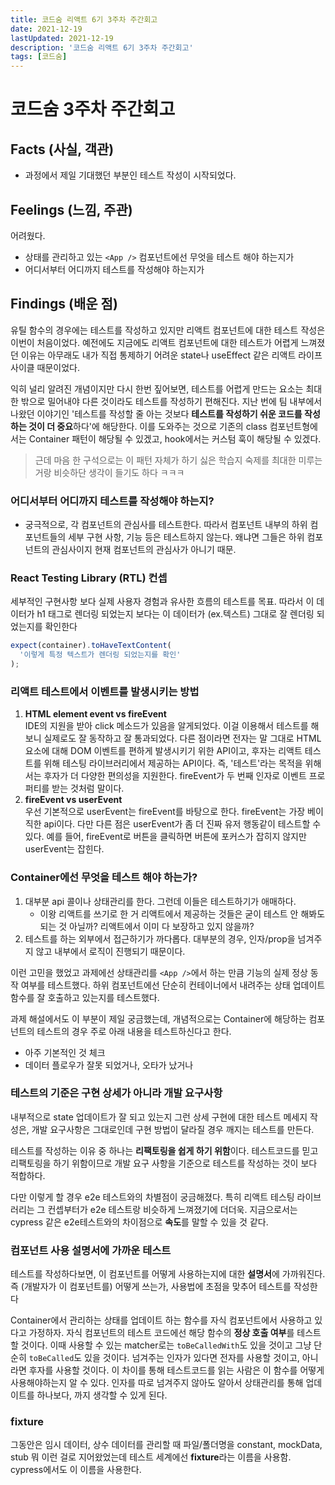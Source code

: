 ```yaml
---
title: 코드숨 리액트 6기 3주차 주간회고
date: 2021-12-19
lastUpdated: 2021-12-19
description: '코드숨 리액트 6기 3주차 주간회고'
tags: [코드숨]
---
```


# 코드숨 3주차 주간회고

## Facts (사실, 객관)

- 과정에서 제일 기대했던 부분인 테스트 작성이 시작되었다.

## Feelings (느낌, 주관)

어려웠다.

- 상태를 관리하고 있는 `<App />` 컴포넌트에선 무엇을 테스트 해야 하는지가
- 어디서부터 어디까지 테스트를 작성해야 하는지가

## Findings (배운 점)

유틸 함수의 경우에는 테스트를 작성하고 있지만 리액트 컴포넌트에 대한 테스트 작성은 이번이 처음이었다. 예전에도 지금에도 리액트 컴포넌트에 대한 테스트가 어렵게 느껴졌던 이유는 아무래도 내가 직접 통제하기 어려운 state나 useEffect 같은 리액트 라이프 사이클 때문이었다.

익히 널리 알려진 개념이지만 다시 한번 짚어보면, 테스트를 어렵게 만드는 요소는 최대한 밖으로 밀어내야 다른 것이라도 테스트를 작성하기 편해진다. 지난 번에 팀 내부에서 나왔던 이야기인 '테스트를 작성할 줄 아는 것보다 **테스트를 작성하기 쉬운 코드를 작성하는 것이 더 중요**하다'에 해당한다. 이를 도와주는 것으로 기존의 class 컴포넌트형에서는 Container 패턴이 해당될 수 있겠고, hook에서는 커스텀 훅이 해당될 수 있겠다.

> 근데 마음 한 구석으로는 이 패턴 자체가 하기 싫은 학습지 숙제를 최대한 미루는 거랑 비슷하단 생각이 들기도 하다 ㅋㅋㅋ

### 어디서부터 어디까지 테스트를 작성해야 하는지?

- 궁극적으로, 각 컴포넌트의 관심사를 테스트한다. 따라서 컴포넌트 내부의 하위 컴포넌트들의 세부 구현 사항, 기능 등은 테스트하지 않는다. 왜냐면 그들은 하위 컴포넌트의 관심사이지 현재 컴포넌트의 관심사가 아니기 때문.

### React Testing Library (RTL) 컨셉

세부적인 구현사항 보다 실제 사용자 경험과 유사한 흐름의 테스트를 목표. 따라서 이 데이터가 h1 태그로 렌더링 되었는지 보다는 이 데이터가 (ex.텍스트) 그대로 잘 렌더링 되었는지를 확인한다

```js
expect(container).toHaveTextContent(
  '이렇게 특정 텍스트가 렌더링 되었는지를 확인'
);
```

### 리액트 테스트에서 이벤트를 발생시키는 방법

1. **HTML element event vs fireEvent**  
   IDE의 지원을 받아 click 메소드가 있음을 알게되었다. 이걸 이용해서 테스트를 해보니 실제로도 잘 동작하고 잘 통과되었다. 다른 점이라면 전자는 말 그대로 HTML 요소에 대해 DOM 이벤트를 편하게 발생시키기 위한 API이고, 후자는 리액트 테스트를 위해 테스팅 라이브러리에서 제공하는 API이다. 즉, '테스트'라는 목적을 위해서는 후자가 더 다양한 편의성을 지원한다. fireEvent가 두 번째 인자로 이벤트 프로퍼티를 받는 것처럼 말이다.
2. **fireEvent vs userEvent**  
   우선 기본적으로 userEvent는 fireEvent를 바탕으로 한다. fireEvent는 가장 베이직한 api이다. 다만 다른 점은 userEvent가 좀 더 진짜 유저 행동같이 테스트할 수 있다. 예를 들어, fireEvent로 버튼을 클릭하면 버튼에 포커스가 잡히지 않지만 userEvent는 잡힌다.

### Container에선 무엇을 테스트 해야 하는가?

1. 대부분 api 콜이나 상태관리를 한다. 그런데 이들은 테스트하기가 애매하다.
   - 이왕 리액트를 쓰기로 한 거 리액트에서 제공하는 것들은 굳이 테스트 안 해봐도 되는 것 아닐까? 리액트에서 이미 다 보장하고 있지 않을까?
2. 테스트를 하는 외부에서 접근하기가 까다롭다. 대부분의 경우, 인자/prop을 넘겨주지 않고 내부에서 로직이 진행되기 때문이다.

이런 고민을 했었고 과제에선 상태관리를 `<App />`에서 하는 만큼 기능의 실제 정상 동작 여부를 테스트했다. 하위 컴포넌트에선 단순히 컨테이너에서 내려주는 상태 업데이트 함수를 잘 호출하고 있는지를 테스트했다.

과제 해설에서도 이 부분이 제일 궁금했는데, 개념적으로는 Container에 해당하는 컴포넌트의 테스트의 경우 주로 아래 내용을 테스트하신다고 한다.

- 아주 기본적인 것 체크
- 데이터 플로우가 잘못 되었거나, 오타가 났거나

### 테스트의 기준은 구현 상세가 아니라 개발 요구사항

내부적으로 state 업데이트가 잘 되고 있는지 그런 상세 구현에 대한 테스트 메세지 작성은, 개발 요구사항은 그대로인데 구현 방법이 달라질 경우 깨지는 테스트를 만든다.

테스트를 작성하는 이유 중 하나는 **리팩토링을 쉽게 하기 위함**이다. 테스트코드를 믿고 리팩토링을 하기 위함이므로 개발 요구 사항을 기준으로 테스트를 작성하는 것이 보다 적합하다.

다만 이렇게 할 경우 e2e 테스트와의 차별점이 궁금해졌다. 특히 리액트 테스팅 라이브러리는 그 컨셉부터가 e2e 테스트랑 비슷하게 느껴졌기에 더더욱. 지금으로서는 cypress 같은 e2e테스트와의 차이점으로 **속도**를 말할 수 있을 것 같다.

### 컴포넌트 사용 설명서에 가까운 테스트

테스트를 작성하다보면, 이 컴포넌트를 어떻게 사용하는지에 대한 **설명서**에 가까워진다. 즉 (개발자가 이 컴포넌트를) 어떻게 쓰는가, 사용법에 초점을 맞추어 테스트를 작성한다

Container에서 관리하는 상태를 업데이트 하는 함수를 자식 컴포넌트에서 사용하고 있다고 가정하자. 자식 컴포넌트의 테스트 코드에선 해당 함수의 **정상 호출 여부**를 테스트할 것이다. 이때 사용할 수 있는 matcher로는 `toBeCalledWith`도 있을 것이고 그냥 단순히 `toBeCalled`도 있을 것이다. 넘겨주는 인자가 있다면 전자를 사용할 것이고, 아니라면 후자를 사용할 것이다. 이 차이를 통해 테스트코드를 읽는 사람은 이 함수를 어떻게 사용해야하는지 알 수 있다. 인자를 따로 넘겨주지 않아도 알아서 상태관리를 통해 업데이트를 하나보다, 까지 생각할 수 있게 된다.

### fixture

그동안은 임시 데이터, 상수 데이터를 관리할 때 파일/폴더명을 constant, mockData, stub 뭐 이런 걸로 지어왔었는데 테스트 세계에선 **fixture**라는 이름을 사용함. cypress에서도 이 이름을 사용한다.
